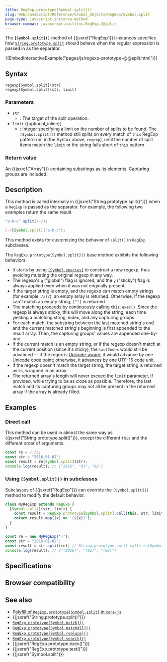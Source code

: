 ```yaml
---
title: RegExp.prototype[Symbol.split]()
slug: Web/JavaScript/Reference/Global_Objects/RegExp/Symbol.split
page-type: javascript-instance-method
browser-compat: javascript.builtins.RegExp.@@split
---
```




The **`[Symbol.split]()`** method of {{jsxref("RegExp")}} instances specifies how [`String.prototype.split`](/Web/JavaScript/Reference/Global_Objects/String/split) should behave when the regular expression is passed in as the separator.

{{EmbedInteractiveExample("pages/js/regexp-prototype-@@split.html")}}

## Syntax

```js-nolint
regexp[Symbol.split](str)
regexp[Symbol.split](str, limit)
```

### Parameters

- `str`
  - : The target of the split operation.
- `limit` {{optional_inline}}
  - : Integer specifying a limit on the number of splits to be found. The `[Symbol.split]()` method still splits on every match of `this` RegExp pattern (or, in the Syntax above, `regexp`), until the number of split items match the `limit` or the string falls short of `this` pattern.

### Return value

An {{jsxref("Array")}} containing substrings as its elements. Capturing groups are included.

## Description

This method is called internally in {{jsxref("String.prototype.split()")}} when a `RegExp` is passed as the separator. For example, the following two examples return the same result.

```js
"a-b-c".split(/-/);

/-/[Symbol.split]("a-b-c");
```

This method exists for customizing the behavior of `split()` in `RegExp` subclasses.

The `RegExp.prototype[Symbol.split]()` base method exhibits the following behaviors:

- It starts by using [`[Symbol.species]`](/Web/JavaScript/Reference/Global_Objects/RegExp/Symbol.species) to construct a new regexp, thus avoiding mutating the original regexp in any way.
- The regexp's `g` ("global") flag is ignored, and the `y` ("sticky") flag is always applied even when it was not originally present.
- If the target string is empty, and the regexp can match empty strings (for example, `/a?/`), an empty array is returned. Otherwise, if the regexp can't match an empty string, `[""]` is returned.
- The matching proceeds by continuously calling `this.exec()`. Since the regexp is always sticky, this will move along the string, each time yielding a matching string, index, and any capturing groups.
- For each match, the substring between the last matched string's end and the current matched string's beginning is first appended to the result array. Then, the capturing groups' values are appended one-by-one.
- If the current match is an empty string, or if the regexp doesn't match at the current position (since it's sticky), the `lastIndex` would still be advanced — if the regex is [Unicode-aware](/Web/JavaScript/Reference/Global_Objects/RegExp/unicode#unicode-aware_mode), it would advance by one Unicode code point; otherwise, it advances by one UTF-16 code unit.
- If the regexp doesn't match the target string, the target string is returned as-is, wrapped in an array.
- The returned array's length will never exceed the `limit` parameter, if provided, while trying to be as close as possible. Therefore, the last match and its capturing groups may not all be present in the returned array if the array is already filled.

## Examples

### Direct call

This method can be used in almost the same way as
{{jsxref("String.prototype.split()")}}, except the different `this` and the
different order of arguments.

```js
const re = /-/g;
const str = "2016-01-02";
const result = re[Symbol.split](str);
console.log(result); // ["2016", "01", "02"]
```

### Using `[Symbol.split]()` in subclasses

Subclasses of {{jsxref("RegExp")}} can override the `[Symbol.split]()` method to
modify the default behavior.

```js
class MyRegExp extends RegExp {
  [Symbol.split](str, limit) {
    const result = RegExp.prototype[Symbol.split].call(this, str, limit);
    return result.map((x) => `(${x})`);
  }
}

const re = new MyRegExp("-");
const str = "2016-01-02";
const result = str.split(re); // String.prototype.split calls re[Symbol.split]().
console.log(result); // ["(2016)", "(01)", "(02)"]
```

## Specifications



## Browser compatibility



## See also

- [Polyfill of `RegExp.prototype[Symbol.split]` in `core-js`](https://github.com/zloirock/core-js#ecmascript-string-and-regexp)
- {{jsxref("String.prototype.split()")}}
- [`RegExp.prototype[Symbol.match]()`](/Web/JavaScript/Reference/Global_Objects/RegExp/Symbol.match)
- [`RegExp.prototype[Symbol.matchAll]()`](/Web/JavaScript/Reference/Global_Objects/RegExp/Symbol.matchAll)
- [`RegExp.prototype[Symbol.replace]()`](/Web/JavaScript/Reference/Global_Objects/RegExp/Symbol.replace)
- [`RegExp.prototype[Symbol.search]()`](/Web/JavaScript/Reference/Global_Objects/RegExp/Symbol.search)
- {{jsxref("RegExp.prototype.exec()")}}
- {{jsxref("RegExp.prototype.test()")}}
- {{jsxref("Symbol.split")}}
